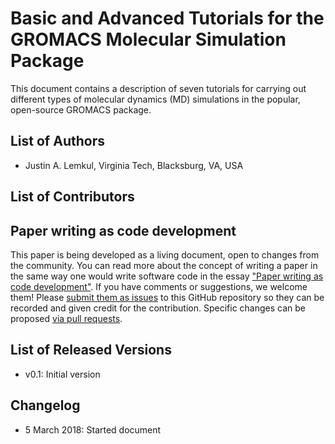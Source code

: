 # Basic and Advanced Tutorials for the GROMACS Molecular Simulation Package 

This document contains a description of seven tutorials for carrying out different types
of molecular dynamics (MD) simulations in the popular, open-source GROMACS package.

## List of Authors

- Justin A. Lemkul, Virginia Tech, Blacksburg, VA, USA

## List of Contributors
<!-- We suggest listing contributers in order of addition. -->

## Paper writing as code development
<!-- This discussion is so that people know how to contribute to your document. -->
This paper is being developed as a living document, open to changes from the community. You can read more about the concept of writing a paper in the same way one would write software code in the essay ["Paper writing as code development"](https://livecomsjournal.github.io/about/paper_code/). If you have comments or suggestions, we welcome them! Please [submit them as issues](https://guides.github.com/features/issues/) to this GitHub repository so they can be recorded and given credit for the contribution. Specific changes can be proposed [via pull requests](https://help.github.com/articles/about-pull-requests/).

## List of Released Versions
<!-- update this when you decide to release a version either by preprint or when submitted to LiveCoMS-->
- v0.1: Initial version 

## Changelog
<!-- Here, record summaries of important changes. A granular discussion of changes will be kept in GitHub by issue tracking.-->
- 5 March 2018: Started document
